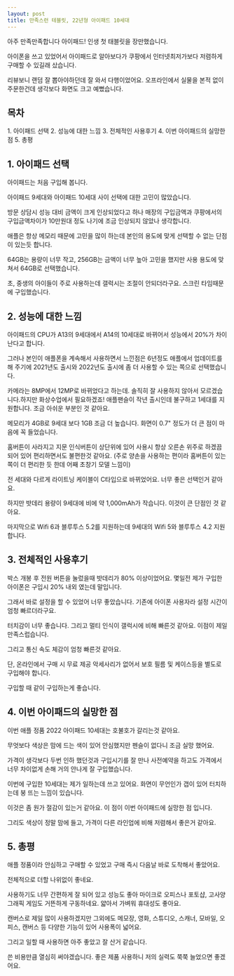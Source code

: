 ```yaml
---
layout: post
title: 만족스런 테블릿, 22년형 아이패드 10세대
---
```


아주 만족만족합니다 아이패드!
인생 첫 태블릿을 장만했습니다.

아이폰을 쓰고 있었어서 아이패드로 알아보다가 쿠팡에서 인터넷최저가보다 저렴하게 구매할 수 있길래 샀습니다.

리뷰보니 랜덤 잘 뽑아야하던데 잘 와서 다행이었어요.
오프라인에서 실물을 본적 없이 주문한건데 생각보다 화면도 크고 예뻤습니다.


<h2>목차</h2>
1. 아이패드 선택
2. 성능에 대한 느낌
3. 전체적인 사용후기
4. 이번 아이패드의 실망한 점
5. 총평



<h2>1. 아이패드 선택</h2>
아이패드는 처음 구입해 봅니다.

아이패드 9세대와 아이패드 10세대 사이 선택에 대한 고민이 많았습니다.

방문 상담시 성능 대비 금액이 크게 인상되었다고 하나 매장의 구입금액과 쿠팡에서의 구입금액차이가 10만원대 정도 나기에 조금 인상되지 않았나 생각합니다.

애플은 항상 메모리 때문에 고민을 많이 하는데 본인의 용도에 맞게 선택할 수 없는 단점이 있는듯 합니다.

64GB는 용량이 너무 작고, 256GB는 금액이 너무 높아 고민을 했지만 사용 용도에 맞쳐서 64GB로 선택했습니다.

초, 중생의 아이들이 주로 사용하는데 갤럭시는 조절이 안되더라구요. 스크린 타임때문에 구입했습니다.



<h2>2. 성능에 대한 느낌</h2>
아이패드의 CPU가 A13의 9세대에서 A14의 10세대로 바뀌어서 성능에서 20%가 차이 난다고 합니다.

그러나 본인이 애플폰을 계속해서 사용하면서 느낀점은 6년정도 애플에서 업데이트를 해 주기에 2021년도 출시와 2022년도 출시에 좀 더 사용할 수 있는 쪽으로 선택했습니다.

카메라는 8MP에서 12MP로 바뀌었다고 하는데. 솔직히 잘 사용하지 않아서 모르겠습니다.하지만 화상수업에서 필요하겠죠!
애플팬슬이 작년 출시인데 불구하고 1세대를 지원합니다. 조금 아쉬운 부분인 것 같아요.

메모리가 4GB로 9세대 보다 1GB 조금 더 높습니다.
화면이 0.7" 정도가 더 큰 점이 마음에 꼭 들었습니다.

홈버튼이 사라지고 지문 인식버튼이 상단위에 있어 사용시 항상 오른손 위주로 하겠끔 되어 있어 편리하면서도 불편한것 같아요. (주로 양손을 사용하는 편이라 홈버튼이 있는쪽이 더 편리한 듯 한데 어째 초창기 모델 느낌이)

전 세대와 다르게 라이트닝 케이블이 C타입으로 바뀌었어요. 너무 좋은 선택인거 같아요.

하지만 밧데리 용량이 9세대에 비에 약 1,000mAh가 작습니다. 이것이 큰 단점인 것 같아요.

마지막으로 Wifi 6과 블루투스 5.2를 지원하는데 9세대의 Wifi 5와 블루투스 4.2 지원합니다.



<h2>3. 전체적인 사용후기</h2>
박스 개봉 후 전원 버튼을 눌렀을때 밧데리가 80% 이상이었어요. 몇일전 제가 구입한 아이폰은 구입시  20% 내외 였는데 말입니다.

그래서 바로 설정을 할 수 있었어 너무 좋았습니다. 기존에 아이폰 사용자라 설정 시간이 엄청 빠르더라구요.

터치감이 너무 좋습니다. 그리고 멀티 인식이 갤럭시에 비해 빠른것 같아요. 이점이 제일 만족스럽습니다.

그리고 통신 속도 체감이 엄청 빠른것 같아요.

단, 온라인에서 구매 시 무료 제공 악세사리가 없어서 보호 필름 및 케이스등을 별도로 구입해야 합니다.

구입할 때 같이 구입하는게 좋습니다.



<h2>4. 이번 아이패드의 실망한 점</h2>
이번 애플 정품 2022 아이패드 10세대는 호불호가 갈리는것 같아요. 

무엇보다 색상은 맘에 드는 색이 있어 안심했지만 펜슬이 없다니 조금 실망 했어요. 

가격이 생각보다 두번 인하 했던것과 구입시기를 잘 만나 사전예약을 하고도 가격에서 너무 차이없게 손해 거의 안나게
잘 구입했습니다. 

이번에 구입한 10세대는 제가 일하는데 쓰고 있어요. 화면이 무언인가 갭이 있어 터치하는데 붕 뜨는 느낌이 있습니다.

이것은 좀 원가 절감이 있는거 같아요. 이 점이 이번 아이패드에 실망한 점 입니다.

그리도 색상이 정말 맘에 들고, 가격이 다른 라인업에 비해 저렴해서 좋은거 같아요.



<h2>5. 총평</h2>
애플 정품이라 안심하고 구매할 수 있었고 구매 즉시 다음날 바로 도착해서 좋았어요.

전체적으로 더할 나위없이 좋네요.

사용하기도 너무 간편하게 잘 되어 있고 성능도 좋아 마이크로 오피스나 포토샵, 고사양 그래픽 게임도 거뜬하게 구동하네요.
얇아서 가벼워 휴대성도 좋아요. 

캔버스로 제일 많이 사용하겠지만 그외에도 메모장, 영화, 스튜디오, 스캐너, 모바일, 오피스, 캔버스 등 다양한 기능이 있어 사용폭이 넓어요.

그리고 일할 때 사용하면 아주 좋았고 잘 산거 같습니다.

쓴 비용만큼 열심히 써야겠습니다. 좋은 제품 사용하니 저의 실력도 쭉쭉 늘었으면 좋겠어요.
